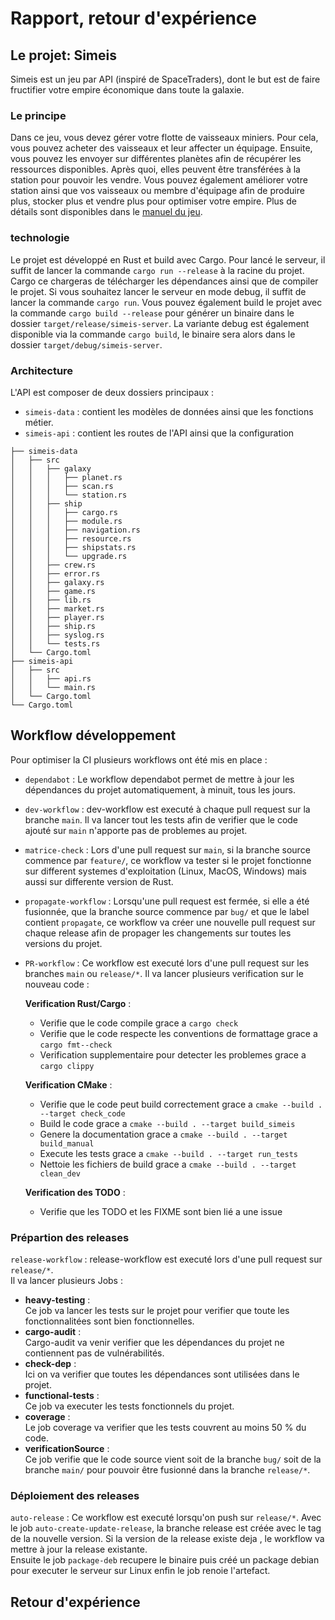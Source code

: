 # Rapport, retour d'expérience

## Le projet: Simeis

Simeis est un jeu par API (inspiré de SpaceTraders), dont le but est de faire fructifier votre
empire économique dans toute la galaxie.

### Le principe

Dans ce jeu, vous devez gérer votre flotte de vaisseaux miniers. Pour cela, vous pouvez acheter des vaisseaux et leur affecter un équipage. Ensuite, vous pouvez les envoyer sur différentes planètes afin de récupérer les ressources disponibles. Après quoi, elles peuvent être transférées à la station pour pouvoir les vendre. Vous pouvez également améliorer votre station ainsi que vos vaisseaux ou membre d'équipage afin de produire plus, stocker plus et vendre plus pour optimiser votre empire. Plus de détails sont disponibles dans le [manuel du jeu](./manual.pdf).

### technologie

Le projet est développé en Rust et build avec Cargo.
Pour lancé le serveur, il suffit de lancer la commande `cargo run --release` à la racine du projet.
Cargo ce chargeras de télécharger les dépendances ainsi que de compiler le projet.
Si vous souhaitez lancer le serveur en mode debug, il suffit de lancer la commande `cargo run`.
Vous pouvez également build le projet avec la commande `cargo build --release` pour générer un binaire dans le dossier `target/release/simeis-server`.
La variante debug est également disponible via la commande `cargo build`, le binaire sera alors dans le dossier `target/debug/simeis-server`.

### Architecture

L'API est composer de deux dossiers principaux :
- `simeis-data` : contient les modèles de données ainsi que les fonctions métier.
- `simeis-api` : contient les routes de l'API ainsi que la configuration

```
├── simeis-data
│   ├── src
│   │   ├── galaxy
│   │   │   ├── planet.rs
│   │   │   ├── scan.rs
│   │   │   └── station.rs
│   │   ├── ship
│   │   │   ├── cargo.rs
│   │   │   ├── module.rs
│   │   │   ├── navigation.rs
│   │   │   ├── resource.rs
│   │   │   ├── shipstats.rs
│   │   │   └── upgrade.rs
│   │   ├── crew.rs
│   │   ├── error.rs
│   │   ├── galaxy.rs
│   │   ├── game.rs
│   │   ├── lib.rs
│   │   ├── market.rs
│   │   ├── player.rs
│   │   ├── ship.rs
│   │   ├── syslog.rs
│   │   └── tests.rs
│   └── Cargo.toml
├── simeis-api
│   ├── src
│   │   ├── api.rs
│   │   └── main.rs
│   └── Cargo.toml
└── Cargo.toml
```



## Workflow développement

Pour optimiser la CI plusieurs workflows ont été mis en place :
- `dependabot` :  Le workflow dependabot permet de mettre à jour les dépendances du projet automatiquement, à minuit, tous les jours.
- `dev-workflow` :  dev-workflow est executé à chaque pull request sur la branche `main`. Il va lancer tout les tests afin de verifier que le code ajouté sur `main` n'apporte pas de problemes au projet.
- `matrice-check` :  Lors d'une pull request sur `main`, si la branche source commence par `feature/`, ce workflow va tester si le projet fonctionne sur different systemes d'exploitation (Linux, MacOS, Windows) mais aussi sur differente version de Rust.
- `propagate-workflow` :  Lorsqu'une pull request est fermée, si elle a été fusionnée, que la branche source commence par `bug/` et que le label contient `propagate`, ce workflow va créer une nouvelle pull request sur chaque release afin de propager les changements sur toutes les versions du projet.
- `PR-workflow` :  Ce workflow est executé lors d'une pull request sur les branches `main` ou `release/*`. Il va lancer plusieurs verification sur le nouveau code :  

    **Verification Rust/Cargo** :  
    - Verifie que le code compile grace a `cargo check`
    - Verifie que le code respecte les conventions de formattage grace a `cargo fmt--check`
    - Verification supplementaire pour detecter les problemes grace a `cargo clippy`  
    
    **Verification CMake** :  
    - Verifie que le code peut build correctement grace a `cmake --build . --target check_code`  
    - Build le code grace a `cmake --build . --target build_simeis`  
    - Genere la documentation grace a `cmake --build . --target build_manual`  
    - Execute les tests grace a `cmake --build . --target run_tests`  
    - Nettoie les fichiers de build grace a `cmake --build . --target clean_dev`  
    
    **Verification des TODO** :  
    - Verifie que les TODO et les FIXME sont bien lié a une issue  
    


### Prépartion des releases  
`release-workflow` : release-workflow est executé lors d'une pull request sur `release/*`.  
Il va lancer plusieurs Jobs :  
- **heavy-testing** :  
        Ce job va lancer les tests sur le projet pour verifier que toute les fonctionnalitées sont bien fonctionnelles.  
- **cargo-audit** :  
        Cargo-audit va venir verifier que les dépendances du projet ne contiennent pas de vulnérabilités.  
- **check-dep** :  
        Ici on va verifier que toutes les dépendances sont utilisées dans le projet.  
- **functional-tests** :  
        Ce job va executer les tests fonctionnels du projet.
- **coverage** :  
        Le job coverage va verifier que les tests couvrent au moins 50 % du code.
- **verificationSource** :  
        Ce job verifie que le code source vient soit de la branche `bug/` soit de la branche `main/` pour pouvoir être fusionné dans la branche `release/*`.  
### Déploiement des releases   
`auto-release` : Ce workflow est executé lorsqu'on push sur `release/*`. Avec le job `auto-create-update-release`, la branche release est créée avec le tag de la nouvelle version. Si la version de la release existe deja , le workflow va mettre à jour la release existante.   
Ensuite le job `package-deb` recupere le binaire puis créé un package debian pour executer le serveur sur Linux enfin le job renoie l'artefact.
## Retour d'expérience